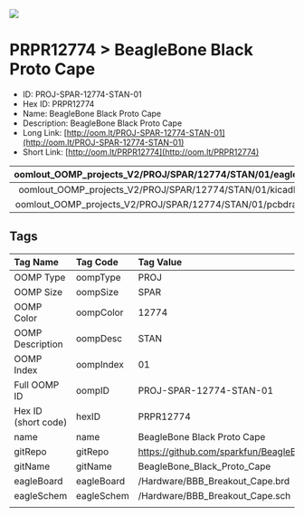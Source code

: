 


  
![][im]
# PRPR12774 > BeagleBone Black Proto Cape

- ID: PROJ-SPAR-12774-STAN-01
- Hex ID: PRPR12774
- Name: BeagleBone Black Proto Cape
- Description: BeagleBone Black Proto Cape
- Long Link: [http://oom.lt/PROJ-SPAR-12774-STAN-01](http://oom.lt/PROJ-SPAR-12774-STAN-01)
- Short Link: [http://oom.lt/PRPR12774](http://oom.lt/PRPR12774)
  

|oomlout_OOMP_projects_V2/PROJ/SPAR/12774/STAN/01/eagleImage.png|oomlout_OOMP_projects_V2/PROJ/SPAR/12774/STAN/01/eagleSchemImage.png|oomlout_OOMP_projects_V2/PROJ/SPAR/12774/STAN/01/kicadPcb3dFront.png|oomlout_OOMP_projects_V2/PROJ/SPAR/12774/STAN/01/kicadPcb3dBack.png|
| :---: | :---: | :---: | :---: |
|oomlout_OOMP_projects_V2/PROJ/SPAR/12774/STAN/01/kicadPcb3d.png|oomlout_OOMP_projects_V2/PROJ/SPAR/12774/STAN/01/bomBack.png|oomlout_OOMP_projects_V2/PROJ/SPAR/12774/STAN/01/bomFront.png|oomlout_OOMP_projects_V2/PROJ/SPAR/12774/STAN/01/pcbdraw.svg|
|oomlout_OOMP_projects_V2/PROJ/SPAR/12774/STAN/01/pcbdrawBack.svg||||

## Tags
  

|Tag Name|Tag Code|Tag Value|
| :--- | :--- | :--- |
|OOMP Type|oompType|PROJ|
|OOMP Size|oompSize|SPAR|
|OOMP Color|oompColor|12774|
|OOMP Description|oompDesc|STAN|
|OOMP Index|oompIndex|01|
|Full OOMP ID|oompID|PROJ-SPAR-12774-STAN-01|
|Hex ID (short code)|hexID|PRPR12774|
|name|name|BeagleBone Black Proto Cape|
|gitRepo|gitRepo|https://github.com/sparkfun/BeagleBone_Black_Proto_Cape|
|gitName|gitName|BeagleBone_Black_Proto_Cape|
|eagleBoard|eagleBoard|/Hardware/BBB_Breakout_Cape.brd|
|eagleSchem|eagleSchem|/Hardware/BBB_Breakout_Cape.sch|
||||



[im]: PROJ/SPAR/12774/STAN/01/kicadPcb3d_450.png
